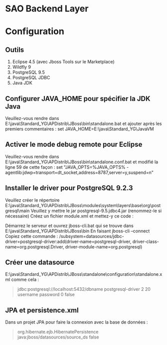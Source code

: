 # SAO Backend Layer

# Configuration

## Outils

1. Eclipse 4.5 (avec Jboss Tools sur le Marketplace)
2. Wildfly 9
3. PostgreSQL 9.5
4. PostgreSQL JDBC
5. Java JDK

## Configurer JAVA_HOME pour spécifier la JDK Java

Veuillez-vous rendre dans E:\java\Standard_YG\APDistrib\JBoss\bin\standalone.bat et ajouter après les premiers commentaires :
set JAVA_HOME=E:\java\Standard_YG\JavaVM

## Activer le mode debug remote pour Eclipse

Veuillez-vous rendre dans E:\java\Standard_YG\APDistrib\JBoss\bin\standalone.conf.bat et modifié la ligne 59 de cette façon :
set "JAVA_OPTS=%JAVA_OPTS% -agentlib:jdwp=transport=dt_socket,address=8787,server=y,suspend=n"

## Installer le driver pour PostgreSQL 9.2.3

Veuillez créer le répertoire E:\java\Standard_YG\APDistrib\JBoss\modules\system\layers\base\org\postgresql\main
Veuillez y mettre le jar postgresql-9.5.jdbc4.jar (renommez-le si nécessaire)
Créez un fichier module.xml et mettez-y ce code :

><?xml version="1.0" encoding="UTF-8"?> 
><module xmlns="urn:jboss:module:1.1" name="org.postgresql">
>  <resources>
>    <resource-root path="postgresql-9.5.jdbc4.jar"/>
>  </resources>
>  <dependencies>
>    <module name="javax.api"/>
>	<module name="javax.transaction.api"/>
>	<module name="javax.servlet.api" optional="true"/>
>  </dependencies>
></module>



Démarrez le serveur et ouvrez jboss-cli.bat qui se trouve  dans E:\java\Standard_YG\APDistrib\JBoss\bin
En faisant jboss-cli –connect
Copiez cette commande :
/subsystem=datasources/jdbc-driver=postgresql-driver:add(driver-name=postgresql-driver, driver-class-name=org.postgresql.Driver, driver-module-name=org.postgresql)


## Créer une datasource 

E:\java\Standard_YG\APDistrib\JBoss\standalone\configuration\standalone.xml comme cela :

> <datasource jta="true" jndi-name="java:jboss/datasources/some-ds" pool-name="name_ds" enabled="true" use-java-context="true" use-ccm="true">
>	<connection-url>jdbc:postgresql://localhost:5432/dbname</connection-url>
>	<driver>postgresql-driver</driver>
>	<pool>
>		<min-pool-size>2</min-pool-size>
>		<max-pool-size>20</max-pool-size>
>	</pool>
>	<security>
>		<user-name>username</user-name>
>		<password>password</password>
>	</security>
>	<statement>
>		<prepared-statement-cache-size>0</prepared-statement-cache-size>
>		<share-prepared-statements>false</share-prepared-statements>
>	</statement>
></datasource>

## JPA et persistence.xml

Dans un projet JPA pour faire la connexion avec la base de données :

><provider>org.hibernate.ejb.HibernatePersistence</provider>
><jta-data-source>java:jboss/datasources/source_ds</jta-data-source>
><exclude-unlisted-classes>false</exclude-unlisted-classes>

><properties>
>	<property name='javax.persistence.jdbc.driver' value='org.postgresql.Driver' />
>	<property name="hibernate.hbm2ddl.auto" value="update" />
>	<property name="hibernate.dialect" value="org.hibernate.dialect.PostgreSQLDialect" />
>	<property name="hibernate.show_sql" value="false" />
>	<property name="hibernate.default_schema" value="schema_bd"/>
></properties>



